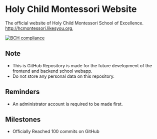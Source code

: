 # Holy Child Montessori Website
The official website of Holy Child Montessori School of Excellence.
http://hcmontessori.likesyou.org,

[![BCH compliance](https://bettercodehub.com/edge/badge/hcmedutech/website?branch=master)](https://bettercodehub.com/)

## Note
- This is GitHub Repository is made for the future development of the frontend and backend school webapp.
- Do not store any personal data on this repository.

## Reminders
- An administrator account is required to be made first.

## Milestones
- Officially Reached 100 commits on GitHub